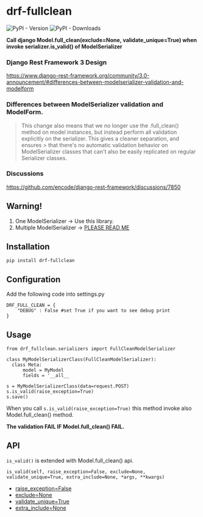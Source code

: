# drf-fullclean
![PyPI - Version](https://img.shields.io/pypi/v/drf-fullclean)
![PyPI - Downloads](https://img.shields.io/pypi/dm/drf-fullclean)

**Call django Model.full_clean(exclude=None, validate_unique=True) when invoke serializer.is_valid() of ModelSerializer**

### Django Rest Framework 3 Design
https://www.django-rest-framework.org/community/3.0-announcement/#differences-between-modelserializer-validation-and-modelform
### Differences between ModelSerializer validation and ModelForm.
> This change also means that we no longer use the .full_clean() method on model instances, but instead perform all validation explicitly on the serializer. This gives a cleaner separation, and ensures > that there's no automatic validation behavior on ModelSerializer classes that can't also be easily replicated on regular Serializer classes.

### Discussions
https://github.com/encode/django-rest-framework/discussions/7850

## Warning!
1. One ModelSerializer -> Use this library.
2. Multiple ModelSerializer -> [PLEASE READ ME](https://github.com/giuseppenovielli/drf-fullclean/discussions/4)

## Installation
```
pip install drf-fullclean
```

## Configuration
Add the following code into settings.py
```
DRF_FULL_CLEAN = {
    "DEBUG" : False #set True if you want to see debug print
}
```

## Usage
```
from drf_fullclean.serializers import FullCleanModelSerializer

class MyModelSerializerClass(FullCleanModelSerializer):
  class Meta:
      model = MyModel
      fields = '__all__
```

```
s = MyModelSerializerClass(data=request.POST)
s.is_valid(raise_exception=True)
s.save()
```
When you call `s.is_valid(raise_exception=True)` this method invoke also Model.full_clean() method.

**The validation FAIL IF Model.full_clean() FAIL.**

## API
`is_valid()` is extended with Model.full_clean() api.

```
is_valid(self, raise_exception=False, exclude=None, validate_unique=True, extra_include=None, *args, **kwargs)
```
  + [raise_exception=False](https://www.django-rest-framework.org/api-guide/serializers/#raising-an-exception-on-invalid-data)
  + [exclude=None](https://docs.djangoproject.com/en/3.2/ref/models/instances/#django.db.models.Model.full_clean)
  + [validate_unique=True](https://docs.djangoproject.com/en/3.2/ref/models/instances/#django.db.models.Model.full_clean)
  + [extra_include=None](https://github.com/giuseppenovielli/drf-fullclean/discussions/4)
  


